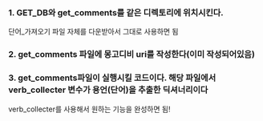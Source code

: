 ### 1. GET_DB와 get_comments를 같은 디렉토리에 위치시킨다.
단어_가져오기 파일 자체를 다운받아서 그대로 사용하면 됨

### 2. get_comments 파일에 몽고디비 uri를 작성한다(이미 작성되어있음)

### 3. get_comments파일이 실행시킬 코드이다. 해당 파일에서 verb_collecter 변수가 용언(단어)을 추출한 딕셔너리이다
verb_collecter를 사용해서 원하는 기능을 완성하면 됨!
